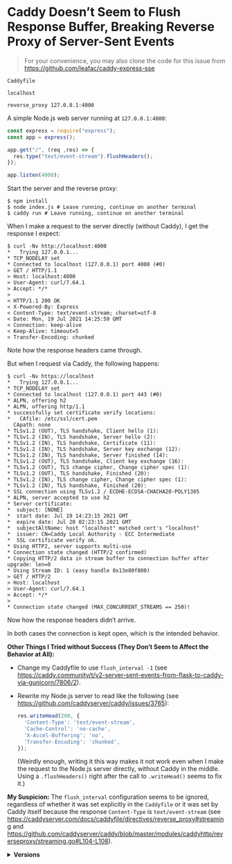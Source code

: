 # Caddy Doesn’t Seem to Flush Response Buffer, Breaking Reverse Proxy of Server-Sent Events

> For your convenience, you may also clone the code for this issue from <https://github.com/leafac/caddy-express-sse>

`Caddyfile`

```
localhost

reverse_proxy 127.0.0.1:4000
```

A simple Node.js web server running at `127.0.0.1:4000`:

```javascript
const express = require("express");
const app = express();

app.get("/", (req ,res) => {
  res.type("text/event-stream").flushHeaders();
});

app.listen(4000);
```

Start the server and the reverse proxy:

```console
$ npm install
$ node index.js # Leave running, continue on another terminal
$ caddy run # Leave running, continue on another terminal
```

When I make a request to the server directly (without Caddy), I get the response I expect:

```console
$ curl -Nv http://localhost:4000
*   Trying 127.0.0.1...
* TCP_NODELAY set
* Connected to localhost (127.0.0.1) port 4000 (#0)
> GET / HTTP/1.1
> Host: localhost:4000
> User-Agent: curl/7.64.1
> Accept: */*
> 
< HTTP/1.1 200 OK
< X-Powered-By: Express
< Content-Type: text/event-stream; charset=utf-8
< Date: Mon, 19 Jul 2021 14:25:59 GMT
< Connection: keep-alive
< Keep-Alive: timeout=5
< Transfer-Encoding: chunked
```

Note how the response headers came through.

But when I request via Caddy, the following happens:

```console
$ curl -Nv https://localhost    
*   Trying 127.0.0.1...
* TCP_NODELAY set
* Connected to localhost (127.0.0.1) port 443 (#0)
* ALPN, offering h2
* ALPN, offering http/1.1
* successfully set certificate verify locations:
*   CAfile: /etc/ssl/cert.pem
  CApath: none
* TLSv1.2 (OUT), TLS handshake, Client hello (1):
* TLSv1.2 (IN), TLS handshake, Server hello (2):
* TLSv1.2 (IN), TLS handshake, Certificate (11):
* TLSv1.2 (IN), TLS handshake, Server key exchange (12):
* TLSv1.2 (IN), TLS handshake, Server finished (14):
* TLSv1.2 (OUT), TLS handshake, Client key exchange (16):
* TLSv1.2 (OUT), TLS change cipher, Change cipher spec (1):
* TLSv1.2 (OUT), TLS handshake, Finished (20):
* TLSv1.2 (IN), TLS change cipher, Change cipher spec (1):
* TLSv1.2 (IN), TLS handshake, Finished (20):
* SSL connection using TLSv1.2 / ECDHE-ECDSA-CHACHA20-POLY1305
* ALPN, server accepted to use h2
* Server certificate:
*  subject: [NONE]
*  start date: Jul 19 14:23:15 2021 GMT
*  expire date: Jul 20 02:23:15 2021 GMT
*  subjectAltName: host "localhost" matched cert's "localhost"
*  issuer: CN=Caddy Local Authority - ECC Intermediate
*  SSL certificate verify ok.
* Using HTTP2, server supports multi-use
* Connection state changed (HTTP/2 confirmed)
* Copying HTTP/2 data in stream buffer to connection buffer after upgrade: len=0
* Using Stream ID: 1 (easy handle 0x13e80f800)
> GET / HTTP/2
> Host: localhost
> User-Agent: curl/7.64.1
> Accept: */*
> 
* Connection state changed (MAX_CONCURRENT_STREAMS == 250)!
```

Now how the response headers didn’t arrive.

In both cases the connection is kept open, which is the intended behavior.

**Other Things I Tried without Success (They Don’t Seem to Affect the Behavior at All):**

- Change my Caddyfile to use `flush_interval -1` (see <https://caddy.community/t/v2-server-sent-events-from-flask-to-caddy-via-gunicorn/7806/2>).

- Rewrite my Node.js server to read like the following (see <https://github.com/caddyserver/caddy/issues/3765>):

  ```javascript
  res.writeHead(200, {
    'Content-Type': 'text/event-stream',
    'Cache-Control': 'no-cache',
    'X-Accel-Buffering': 'no',
    'Transfer-Encoding': 'chunked',
  });
  ```

  (Weirdly enough, writing it this way makes it not work even when I make the request to the Node.js server directly, without Caddy in the middle. Using a `.flushHeaders()` right after the call to `.writeHead()` seems to fix it.)

**My Suspicion:** The `flush_interval` configuration seems to be ignored, regardless of whether it was set explicitly in the `Caddyfile` or it was set by Caddy itself because the response `Content-Type` is `text/event-stream` (see <https://caddyserver.com/docs/caddyfile/directives/reverse_proxy#streaming> and <https://github.com/caddyserver/caddy/blob/master/modules/caddyhttp/reverseproxy/streaming.go#L104-L108>).

<details>
<summary><strong>Versions</strong></summary>

```console
$ node --version
v16.5.0
$ caddy version
v2.4.3 h1:Y1FaV2N4WO3rBqxSYA8UZsZTQdN+PwcoOcAiZTM8C0I=
```

</details>

